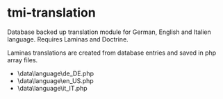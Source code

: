 # tmi-translation
Database backed up translation module for German, English and Italien language. Requires Laminas and Doctrine.

Laminas translations are created from database entries and saved in php array files.

- \data\language\de_DE.php
- \data\language\en_US.php
- \data\language\it_IT.php